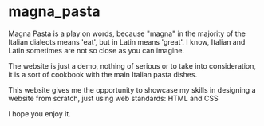 # magna_pasta
Magna Pasta is a play on words, because "magna" in the majority of the Italian dialects means 'eat', but in Latin means 'great'. I know, Italian and Latin sometimes are not so close as you can imagine.

The website is just a demo, nothing of serious or to take into consideration, it is a sort of cookbook with the main Italian pasta dishes.

This website gives me the opportunity to showcase my skills in designing a website from scratch, just using web standards: HTML and CSS

I hope you enjoy it.